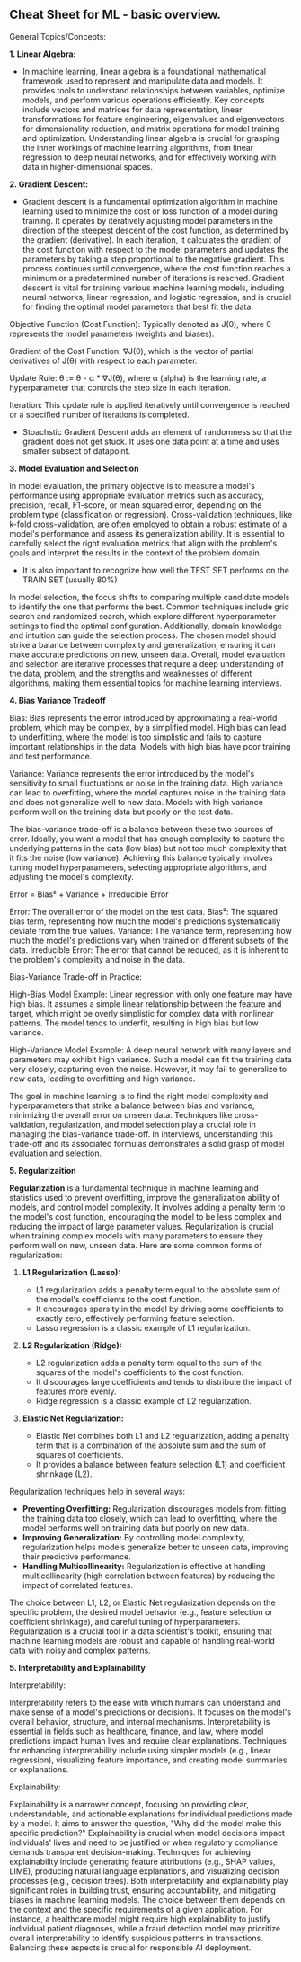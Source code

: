 ## Cheat Sheet for ML - basic overview.

General Topics/Concepts:

**1. Linear Algebra:**

- In machine learning, linear algebra is a foundational mathematical framework used to represent and manipulate data and models. It provides tools to understand relationships between variables, optimize models, and perform various operations efficiently. Key concepts include vectors and matrices for data representation, linear transformations for feature engineering, eigenvalues and eigenvectors for dimensionality reduction, and matrix operations for model training and optimization. Understanding linear algebra is crucial for grasping the inner workings of machine learning algorithms, from linear regression to deep neural networks, and for effectively working with data in higher-dimensional spaces.

**2. Gradient Descent:**

- Gradient descent is a fundamental optimization algorithm in machine learning used to minimize the cost or loss function of a model during training. It operates by iteratively adjusting model parameters in the direction of the steepest descent of the cost function, as determined by the gradient (derivative). In each iteration, it calculates the gradient of the cost function with respect to the model parameters and updates the parameters by taking a step proportional to the negative gradient. This process continues until convergence, where the cost function reaches a minimum or a predetermined number of iterations is reached. Gradient descent is vital for training various machine learning models, including neural networks, linear regression, and logistic regression, and is crucial for finding the optimal model parameters that best fit the data.

Objective Function (Cost Function): Typically denoted as J(θ), where θ represents the model parameters (weights and biases).

Gradient of the Cost Function: ∇J(θ), which is the vector of partial derivatives of J(θ) with respect to each parameter.

Update Rule: θ := θ - α * ∇J(θ), where α (alpha) is the learning rate, a hyperparameter that controls the step size in each iteration.

Iteration: This update rule is applied iteratively until convergence is reached or a specified number of iterations is completed.

- Stoachstic Gradient Descent adds an element of randomness so that the gradient does not get stuck. It uses one data point at a time and uses smaller subsect of datapoint.

**3. Model Evaluation and Selection**

In model evaluation, the primary objective is to measure a model's performance using appropriate evaluation metrics such as accuracy, precision, recall, F1-score, or mean squared error, depending on the problem type (classification or regression). Cross-validation techniques, like k-fold cross-validation, are often employed to obtain a robust estimate of a model's performance and assess its generalization ability. It is essential to carefully select the right evaluation metrics that align with the problem's goals and interpret the results in the context of the problem domain.

- It is also important to recognize how well the TEST SET performs on the TRAIN SET (usually 80%)

In model selection, the focus shifts to comparing multiple candidate models to identify the one that performs the best. Common techniques include grid search and randomized search, which explore different hyperparameter settings to find the optimal configuration. Additionally, domain knowledge and intuition can guide the selection process. The chosen model should strike a balance between complexity and generalization, ensuring it can make accurate predictions on new, unseen data. Overall, model evaluation and selection are iterative processes that require a deep understanding of the data, problem, and the strengths and weaknesses of different algorithms, making them essential topics for machine learning interviews.

**4. Bias Variance Tradeoff**

Bias: Bias represents the error introduced by approximating a real-world problem, which may be complex, by a simplified model. High bias can lead to underfitting, where the model is too simplistic and fails to capture important relationships in the data. Models with high bias have poor training and test performance.

Variance: Variance represents the error introduced by the model's sensitivity to small fluctuations or noise in the training data. High variance can lead to overfitting, where the model captures noise in the training data and does not generalize well to new data. Models with high variance perform well on the training data but poorly on the test data.

The bias-variance trade-off is a balance between these two sources of error. Ideally, you want a model that has enough complexity to capture the underlying patterns in the data (low bias) but not too much complexity that it fits the noise (low variance). Achieving this balance typically involves tuning model hyperparameters, selecting appropriate algorithms, and adjusting the model's complexity.

Error = Bias² + Variance + Irreducible Error

Error: The overall error of the model on the test data.
Bias²: The squared bias term, representing how much the model's predictions systematically deviate from the true values.
Variance: The variance term, representing how much the model's predictions vary when trained on different subsets of the data.
Irreducible Error: The error that cannot be reduced, as it is inherent to the problem's complexity and noise in the data.

Bias-Variance Trade-off in Practice:

High-Bias Model Example: Linear regression with only one feature may have high bias. It assumes a simple linear relationship between the feature and target, which might be overly simplistic for complex data with nonlinear patterns. The model tends to underfit, resulting in high bias but low variance.

High-Variance Model Example: A deep neural network with many layers and parameters may exhibit high variance. Such a model can fit the training data very closely, capturing even the noise. However, it may fail to generalize to new data, leading to overfitting and high variance.

The goal in machine learning is to find the right model complexity and hyperparameters that strike a balance between bias and variance, minimizing the overall error on unseen data. Techniques like cross-validation, regularization, and model selection play a crucial role in managing the bias-variance trade-off. In interviews, understanding this trade-off and its associated formulas demonstrates a solid grasp of model evaluation and selection.


**5. Regularizaition**

**Regularization** is a fundamental technique in machine learning and statistics used to prevent overfitting, improve the generalization ability of models, and control model complexity. It involves adding a penalty term to the model's cost function, encouraging the model to be less complex and reducing the impact of large parameter values. Regularization is crucial when training complex models with many parameters to ensure they perform well on new, unseen data. Here are some common forms of regularization:

1. **L1 Regularization (Lasso):**
   - L1 regularization adds a penalty term equal to the absolute sum of the model's coefficients to the cost function.
   - It encourages sparsity in the model by driving some coefficients to exactly zero, effectively performing feature selection.
   - Lasso regression is a classic example of L1 regularization.

2. **L2 Regularization (Ridge):**
   - L2 regularization adds a penalty term equal to the sum of the squares of the model's coefficients to the cost function.
   - It discourages large coefficients and tends to distribute the impact of features more evenly.
   - Ridge regression is a classic example of L2 regularization.

3. **Elastic Net Regularization:**
   - Elastic Net combines both L1 and L2 regularization, adding a penalty term that is a combination of the absolute sum and the sum of squares of coefficients.
   - It provides a balance between feature selection (L1) and coefficient shrinkage (L2).

Regularization techniques help in several ways:
- **Preventing Overfitting:** Regularization discourages models from fitting the training data too closely, which can lead to overfitting, where the model performs well on training data but poorly on new data.
- **Improving Generalization:** By controlling model complexity, regularization helps models generalize better to unseen data, improving their predictive performance.
- **Handling Multicollinearity:** Regularization is effective at handling multicollinearity (high correlation between features) by reducing the impact of correlated features.

The choice between L1, L2, or Elastic Net regularization depends on the specific problem, the desired model behavior (e.g., feature selection or coefficient shrinkage), and careful tuning of hyperparameters. Regularization is a crucial tool in a data scientist's toolkit, ensuring that machine learning models are robust and capable of handling real-world data with noisy and complex patterns.

**5. Interpretability and Explainability**

Interpretability:

Interpretability refers to the ease with which humans can understand and make sense of a model's predictions or decisions. It focuses on the model's overall behavior, structure, and internal mechanisms.
Interpretability is essential in fields such as healthcare, finance, and law, where model predictions impact human lives and require clear explanations.
Techniques for enhancing interpretability include using simpler models (e.g., linear regression), visualizing feature importance, and creating model summaries or explanations.


Explainability:

Explainability is a narrower concept, focusing on providing clear, understandable, and actionable explanations for individual predictions made by a model. It aims to answer the question, "Why did the model make this specific prediction?"
Explainability is crucial when model decisions impact individuals' lives and need to be justified or when regulatory compliance demands transparent decision-making.
Techniques for achieving explainability include generating feature attributions (e.g., SHAP values, LIME), producing natural language explanations, and visualizing decision processes (e.g., decision trees).
Both interpretability and explainability play significant roles in building trust, ensuring accountability, and mitigating biases in machine learning models. The choice between them depends on the context and the specific requirements of a given application. For instance, a healthcare model might require high explainability to justify individual patient diagnoses, while a fraud detection model may prioritize overall interpretability to identify suspicious patterns in transactions. Balancing these aspects is crucial for responsible AI deployment.
